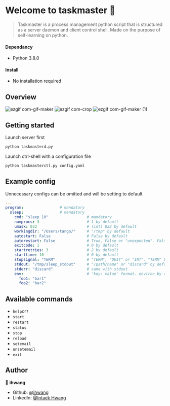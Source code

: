 # Welcome to taskmaster 👋
> Taskmaster is a process management python script that is structured as a server daemon and client control shell. Made on the purpose of self-learning on python.

#### Dependancy
- Python 3.8.0


#### Install
- No installation required

## Overview
![ezgif com-gif-maker](https://user-images.githubusercontent.com/47879168/91639615-de899d80-ea52-11ea-97fd-7a7f383206af.gif)
![ezgif com-crop](https://user-images.githubusercontent.com/47879168/91639657-1690e080-ea53-11ea-9137-06fb5fe52464.gif)
![ezgif com-gif-maker (1)](https://user-images.githubusercontent.com/47879168/91639668-2c060a80-ea53-11ea-9542-d1e33efd30ac.gif)

## Getting started
Launch server first
```sh
python taskmasterd.py
```
Launch ctrl-shell with a configuration file
```sh
python taskmasterctl.py config.yaml
```

## Example config
Unnecessary configs can be omitted and will be setting to default
```yaml
---
program:                # mandatory
  sleep:                # mandatory
    cmd: "sleep 10"                 # mandatory
    numprocs: 3                     # 1 by default
    umask: 022                      # (int) 022 by default
    workingdir: "/Users/tango/"     # "/tmp" by default
    autostart: False                # False by default
    autorestart: False              # True, False or "unexpected". False by default
    exitcode: 1                     # 0 by default
    startretries: 3                 # 2 by default
    starttime: 10                   # 0 by default
    stopsignal: "TERM"              # "TERM", "QUIT" or "INT". "TERM" by default
    stdout: "/tmp/sleep_stdout"     # "/path/name" or "discard" by default
    stderr: "discard"               # same with stdout
    env:                            # 'key: value' format. environ by default
      foo1: "bar1"
      foo2: "bar2"
```

## Available commands
- `help`or`?`
- `start`
- `restart`
- `status`
- `stop`
- `reload`
- `setemail`
- `unsetemail`
- `exit`

## Author

👤 **ihwang**

* Github: [@ihwang](https://github.com/ihwang)
* LinkedIn: [@Intaek Hwang](https://www.linkedin.com/in/intaek-hwang-30161b196/)
